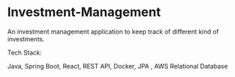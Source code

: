 # Investment-Management
An investment management application to keep track of different kind of investments.

Tech Stack:

Java, Spring Boot, React, REST API, Docker, JPA , AWS Relational Database
